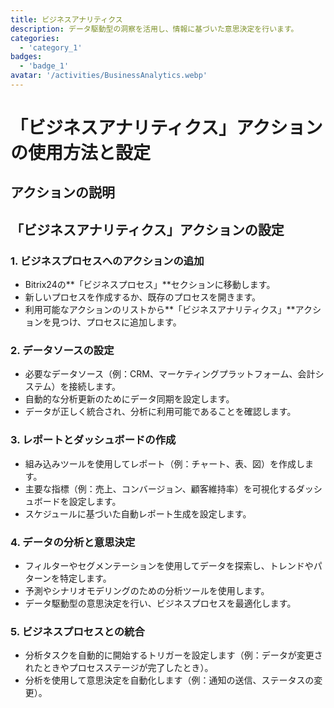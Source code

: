 ```yaml
---
title: ビジネスアナリティクス
description: データ駆動型の洞察を活用し、情報に基づいた意思決定を行います。
categories: 
  - 'category_1'
badges: 
  - 'badge_1'
avatar: '/activities/BusinessAnalytics.webp'
---
```

# 「ビジネスアナリティクス」アクションの使用方法と設定

## アクションの説明

## **「ビジネスアナリティクス」アクションの設定**

### 1. ビジネスプロセスへのアクションの追加
- Bitrix24の**「ビジネスプロセス」**セクションに移動します。
- 新しいプロセスを作成するか、既存のプロセスを開きます。
- 利用可能なアクションのリストから**「ビジネスアナリティクス」**アクションを見つけ、プロセスに追加します。

### 2. データソースの設定
- 必要なデータソース（例：CRM、マーケティングプラットフォーム、会計システム）を接続します。
- 自動的な分析更新のためにデータ同期を設定します。
- データが正しく統合され、分析に利用可能であることを確認します。

### 3. レポートとダッシュボードの作成
- 組み込みツールを使用してレポート（例：チャート、表、図）を作成します。
- 主要な指標（例：売上、コンバージョン、顧客維持率）を可視化するダッシュボードを設定します。
- スケジュールに基づいた自動レポート生成を設定します。

### 4. データの分析と意思決定
- フィルターやセグメンテーションを使用してデータを探索し、トレンドやパターンを特定します。
- 予測やシナリオモデリングのための分析ツールを使用します。
- データ駆動型の意思決定を行い、ビジネスプロセスを最適化します。

### 5. ビジネスプロセスとの統合
- 分析タスクを自動的に開始するトリガーを設定します（例：データが変更されたときやプロセスステージが完了したとき）。
- 分析を使用して意思決定を自動化します（例：通知の送信、ステータスの変更）。
